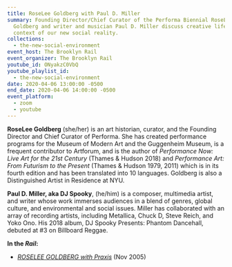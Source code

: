```yaml
---
title: RoseLee Goldberg with Paul D. Miller
summary: Founding Director/Chief Curator of the Performa Biennial RoseLee
  Goldberg and writer and musician Paul D. Miller discuss creative life in the
  context of our new social reality.
collections:
  - the-new-social-environment
event_host: The Brooklyn Rail
event_organizer: The Brooklyn Rail
youtube_id: ONyakzC0VbQ
youtube_playlist_id:
  - the-new-social-environment
date: 2020-04-06 13:00:00 -0500
end_date: 2020-04-06 14:00:00 -0500
event_platform:
  - zoom
  - youtube
---
```

**RoseLee Goldberg**  (she/her) is an art historian, curator, and the Founding Director and Chief Curator of Performa. She has created performance programs for the Museum of Modern Art and the Guggenheim Museum, is a frequent contributor to Artforum, and is the author of *Performance Now: Live Art for the 21st Century* (Thames & Hudson 2018) and *Performance Art: From Futurism to the Present* (Thames & Hudson 1979, 2011) which is in its fourth edition and has been translated into 10 languages. Goldberg is also a Distinguished Artist in Residence at NYU.

**Paul D. Miller, aka DJ Spooky**, (he/him) is a composer, multimedia artist, and writer whose work immerses audiences in a blend of genres, global culture, and environmental and social issues. Miller has collaborated with an array of recording artists, including Metallica, Chuck D, Steve Reich, and Yoko Ono. His 2018 album, DJ Spooky Presents: Phantom Dancehall, debuted at #3 on Billboard Reggae.

**In the _Rail_:**

-   [_ROSELEE GOLDBERG with Praxis_](https://brooklynrail.org/2005/11/art/roselee-goldberg-in-conversation-with-pr)  (Nov 2005)